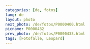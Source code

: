 ```yaml
---
categories: [de, fotos]
lang: de
layout: photo
next_photo: /de/fotos/P0000400.html
picname: P0000432
prev_photo: /de/fotos/P0000433.html
tags: [Fotofalle, Leopard]
---
```

